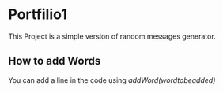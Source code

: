 # Portfilio1

This Project is a simple version of random messages generator.

## How to add Words

You can add a line in the code using *addWord(wordtobeadded)*
